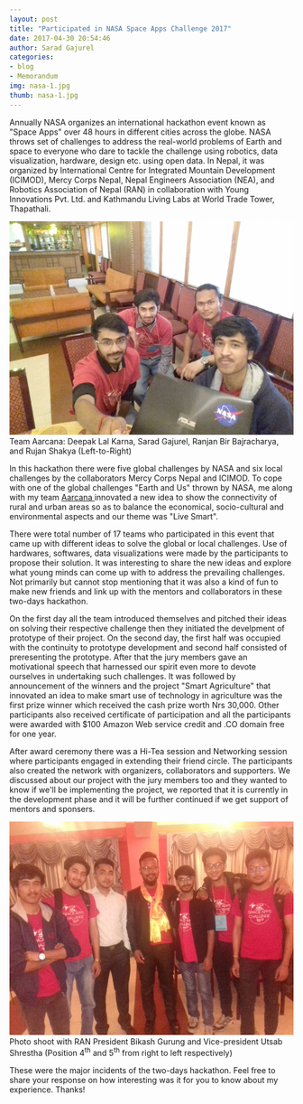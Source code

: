 ```yaml
---
layout: post
title: "Participated in NASA Space Apps Challenge 2017"
date: 2017-04-30 20:54:46
author: Sarad Gajurel
categories:
- blog
- Memorandum
img: nasa-1.jpg
thumb: nasa-1.jpg
---
```


Annually NASA organizes an international hackathon event known as "Space Apps" over 48 hours in different cities across the globe. NASA throws set of challenges to address the real-world problems of Earth and space to everyone who dare to tackle the challenge using robotics, data visualization, hardware, design etc. using open data. In Nepal, it was organized by International Centre for Integrated Mountain Development (ICIMOD),<!--more--> Mercy Corps Nepal, Nepal Engineers Association (NEA), and Robotics Association of Nepal (RAN) in collaboration with Young Innovations Pvt. Ltd. and Kathmandu Living Labs at World Trade Tower, Thapathali.

<img src="/assets/img/blog/nasa-3.jpg" alt="Team Aarcana">
Team Aarcana: Deepak Lal Karna, Sarad Gajurel, Ranjan Bir Bajracharya, and Rujan Shakya (Left-to-Right)

In this hackathon there were five global challenges by NASA and six local challenges by the collaborators Mercy Corps Nepal and ICIMOD. To cope with one of the global challenges "Earth and Us" thrown by NASA, me along with my team <a href="https://aarcana.github.io" target="_blank">Aarcana <i class="fa fa-external-link" aria-hidden="true"></i></a> innovated a new idea to show the connectivity of rural and urban areas so as to balance the economical, socio-cultural and environmental aspects and our theme was "Live Smart".

There were total number of 17 teams who participated in this event that came up with different ideas to solve the global or local challenges. Use of hardwares, softwares, data visualizations were made by the participants to propose their solution. It was interesting to share the new ideas and explore what young minds can come up with to address the prevailing challenges. Not primarily but cannot stop mentioning that it was also a kind of fun to make new friends and link up with the mentors and collaborators in these two-days hackathon.

On the first day all the team introduced themselves and pitched their ideas on solving their respective challenge then they initiated the develpment of prototype of their project. On the second day, the first half was occupied with the continuity to prototype development and second half consisted of preresenting the prototype. After that the jury members gave an motivational speech that harnessed our spirit even more to devote ourselves in undertaking such challenges. It was followed by announcement of the winners and the project "Smart Agriculture" that innovated an idea to make smart use of technology in agriculture was the first prize winner which received the cash prize worth Nrs 30,000. Other participants also received certificate of participation and all the participants were awarded with $100 Amazon Web service credit and .CO domain free for one year.

After award ceremony there was a Hi-Tea session and Networking session where participants engaged in extending their friend circle. The participants also created the network with organizers, collaborators and supporters. We discussed about our project with the jury members too and they wanted to know if we'll be implementing the project, we reported that it is currently in the development phase and it will be further continued if we get support of mentors and sponsers.

<img src="/assets/img/blog/nasa-2.jpg" alt="Aarcana with RAN president and vice president">
Photo shoot with RAN President Bikash Gurung and Vice-president Utsab Shrestha (Position 4<sup>th</sup> and 5<sup>th</sup> from right to left respectively)


These were the major incidents of the two-days hackathon. Feel free to share your response on how interesting was it for you to know about my experience. Thanks!